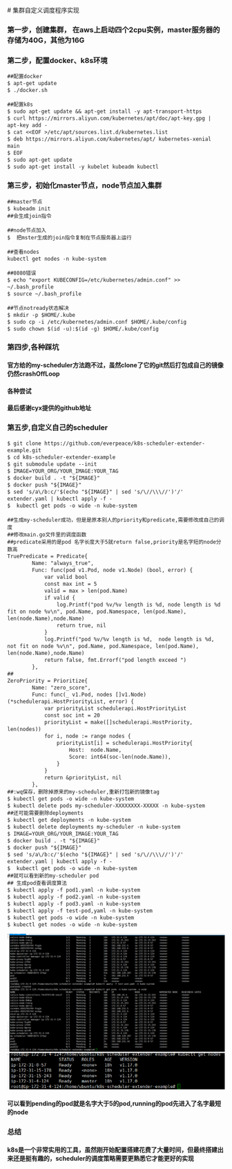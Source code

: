 ﻿﻿﻿﻿﻿﻿﻿﻿﻿﻿﻿﻿﻿﻿﻿﻿# 集群自定义调度程序实现

### 第一步，创建集群， 在aws上启动四个2cpu实例，master服务器的存储为40G，其他为16G

### 第二步，配置docker、k8s环境
```
##配置docker
$ apt-get update
$ ./docker.sh

##配置k8s
$ sudo apt-get update && apt-get install -y apt-transport-https
$ curl https://mirrors.aliyun.com/kubernetes/apt/doc/apt-key.gpg | apt-key add - 
$ cat <<EOF >/etc/apt/sources.list.d/kubernetes.list
$ deb https://mirrors.aliyun.com/kubernetes/apt/ kubernetes-xenial main
$ EOF
$ sudo apt-get update
$ sudo apt-get install -y kubelet kubeadm kubectl
```
### 第三步，初始化master节点，node节点加入集群
```
##master节点
$ kubeadm init
##会生成join指令

##node节点加入
$  把mster生成的join指令复制在节点服务器上运行

##查看nodes
kubectl get nodes -n kube-system

##8080错误
$ echo "export KUBECONFIG=/etc/kubernetes/admin.conf" >> ~/.bash_profile
$ source ~/.bash_profile

##节点notready状态解决
$ mkdir -p $HOME/.kube
$ sudo cp -i /etc/kubernetes/admin.conf $HOME/.kube/config
$ sudo chown $(id -u):$(id -g) $HOME/.kube/config
```

### 第四步,各种踩坑
#### 官方给的my-scheduler方法跑不过，虽然clone了它的git然后打包成自己的镜像仍然crashOffLoop
#### 各种尝试
#### 最后感谢cyx提供的github地址

### 第五步,自定义自己的scheduler
```
$ git clone https://github.com/everpeace/k8s-scheduler-extender-example.git
$ cd k8s-scheduler-extender-example
$ git submodule update --init
$ IMAGE=YOUR_ORG/YOUR_IMAGE:YOUR_TAG
$ docker build . -t "${IMAGE}"
$ docker push "${IMAGE}"
$ sed 's/a\/b:c/'$(echo "${IMAGE}" | sed 's/\//\\\//')'/' extender.yaml | kubectl apply -f -
$  kubectl get pods -o wide -n kube-system

##生成my-scheduler成功，但是是原本别人的priority和predicate,需要修改成自己的调度
##修改main.go文件里的调度函数
##predicate采用的是pod 名字长度大于5就return false,priority是名字短的node分数高
TruePredicate = Predicate{
		Name: "always_true",
		Func: func(pod v1.Pod, node v1.Node) (bool, error) {
			var valid bool
			const max int = 5
			valid = max > len(pod.Name)
			if valid {
				log.Printf("pod %v/%v length is %d, node length is %d fit on node %v\n", pod.Name, pod.Namespace, len(pod.Name), len(node.Name),node.Name)
				return true, nil
			}
			log.Printf("pod %v/%v length is %d,  node length is %d, not fit on node %v\n", pod.Name, pod.Namespace, len(pod.Name), len(node.Name),node.Name)
			return false, fmt.Errorf("pod length exceed ")
		},
##
ZeroPriority = Prioritize{
		Name: "zero_score",
		Func: func(_ v1.Pod, nodes []v1.Node) (*schedulerapi.HostPriorityList, error) {
			var priorityList schedulerapi.HostPriorityList
			const soc int = 20
			priorityList = make([]schedulerapi.HostPriority, len(nodes))
			for i, node := range nodes {
				priorityList[i] = schedulerapi.HostPriority{
					Host:  node.Name,
					Score: int64(soc-len(node.Name)),
				}
			}
			return &priorityList, nil
		},
##:wq保存，删除掉原来的my-scheduler,重新打包新的镜像tag
$ kubectl get pods -o wide -n kube-system
$ kubectl delete pods my-scheduler-XXXXXXXX-XXXXX -n kube-system
##还可能需要删除deployments
$ kubectl get deployments -n kube-system
$ kubectl delete deployments my-scheduler -n kube-system
$ IMAGE=YOUR_ORG/YOUR_IMAGE:YOUR_TAG
$ docker build . -t "${IMAGE}"
$ docker push "${IMAGE}"
$ sed 's/a\/b:c/'$(echo "${IMAGE}" | sed 's/\//\\\//')'/' extender.yaml | kubectl apply -f -
$  kubectl get pods -o wide -n kube-system
##就可以看到新的my-scheduler pod
## 生成pod查看调度算法
$ kubectl apply -f pod1.yaml -n kube-system
$ kubectl apply -f pod2.yaml -n kube-system
$ kubectl apply -f pod3.yaml -n kube-system
$ kubectl apply -f test-pod,yaml -n kube-system
$ kubectl get pods -o wide -n kube-system
$ kubectl get nodes -o wide -n kube-system
```
![node](pic/pod.png)
![node](pic/node.png)
#### 可以看到pending的pod就是名字大于5的pod,running的pod先进入了名字最短的node

### 总结
#### k8s是一个非常实用的工具，虽然刚开始配置搭建花费了大量时间，但最终搭建出来还是挺有趣的，scheduler的调度策略需要更熟悉它才能更好的实现















